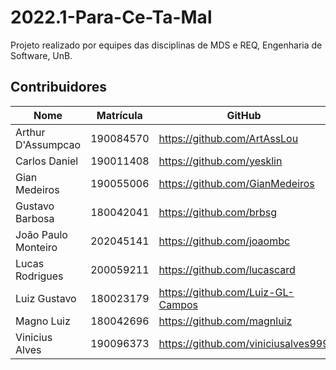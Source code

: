 # 2022.1-Para-Ce-Ta-Mal
Projeto realizado por equipes das disciplinas de MDS e REQ, Engenharia de Software, UnB.

## Contribuidores


| Nome                | Matrícula | GitHub                              | Disciplina |
| ------------------- | --------- | ----------------------------------- | ---------- |
| Arthur D'Assumpcao  | 190084570 | https://github.com/ArtAssLou        | MDS        |
| Carlos Daniel       | 190011408 | https://github.com/yesklin          | REQ        |
| Gian Medeiros       | 190055006 | https://github.com/GianMedeiros     | REQ        |
| Gustavo Barbosa     | 180042041 | https://github.com/brbsg            | MDS        |
| João Paulo Monteiro | 202045141 | https://github.com/joaombc          | MDS        |
| Lucas Rodrigues     | 200059211 | https://github.com/lucascard        | MDS        |
| Luiz Gustavo        | 180023179 | https://github.com/Luiz-GL-Campos   | REQ        |
| Magno Luiz          | 180042696 | https://github.com/magnluiz         | REQ        |
| Vinicius Alves      | 190096373 | https://github.com/viniciusalves999 | REQ        |



